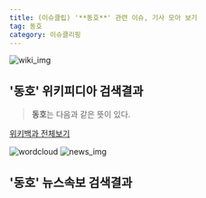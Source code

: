 ```yaml
---
title: (이슈클립) '**동호**' 관련 이슈, 기사 모아 보기
tag: 동호
category: 이슈클리핑
---
```

![wiki_img](https://user-images.githubusercontent.com/42597476/44503234-41136a80-a6d0-11e8-9071-6fc6418eafe4.png)
## **'**동호**'** 위키피디아 검색결과
>**동호**는 다음과 같은 뜻이 있다.

<a href="https://ko.wikipedia.org/wiki/동호" target="_blank">위키백과 전체보기</a>

![wordcloud](https://s3.ap-northeast-2.amazonaws.com/lyrics101-wordcloud/2018-09-20-1537436414.png)
![news_img](https://user-images.githubusercontent.com/42597476/44507050-1206f400-a6e4-11e8-8d98-7ffbfebb353f.png)
## **'**동호**'** 뉴스속보 검색결과

